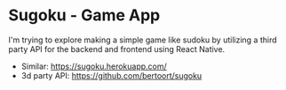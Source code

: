 # Sugoku - Game App

I'm trying to explore making a simple game like sudoku by utilizing a third party API for the backend and frontend using React Native.

- Similar: https://sugoku.herokuapp.com/
- 3d party API: https://github.com/bertoort/sugoku
